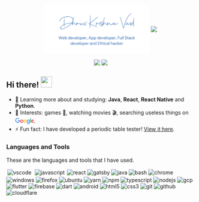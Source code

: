 <p align="center">
    <img align="center" width="280" src="images/sig.png" />
    <img align="center" width="510" src="images/banner.gif" />
</p>

<p align="center">
    <img
      align="center"
      src="https://github-readme-stats.vercel.app/api/top-langs/?username=dhruvkrishnavaid&layout=compact"
    />
    <img
      align="center"
         height="140"
      src="https://github-readme-stats.vercel.app/api?username=dhruvkrishnavaid&count_private=true&show_icons=true&custom_title=Github%20Status"
    />
</p>

## Hi there! <img src="https://raw.githubusercontent.com/iampavangandhi/iampavangandhi/master/gifs/Hi.gif" width="30px" height="30px">

-   🌱 Learning more about and studying: **Java**, **React**, **React Native** and **Python**.
-   💙 Interests: games 👾, watching movies 🎬, searching useless things on <a href="https://www.google.com/" style="text-decoration:none" target="_blank"><sub><img src="images/google.svg" alt="Google" width="50px" height="auto" /></sub></a>.
- ⚡ Fun fact: I have developed a periodic table tester! <a href="https://github.com/dhruvkrishnavaid/periodic-table-tester">View it here</a>.

### Languages and Tools
These are the languages and tools that I have used.
<br/>

<p align="left">
  <a href="https://code.visualstudio.com" target="_blank" style="text-decoration:none">
    <img
    src="https://cdn.jsdelivr.net/gh/devicons/devicon/icons/vscode/vscode-original.svg"
    alt="vscode"
    width="40"
    height="40"
    style="margin:2.5px"
    />
  </a>
  <a href="https://developer.mozilla.org/en-US/docs/Web/JavaScript" target="_blank" style="text-decoration:none">
    <img
    src="https://cdn.jsdelivr.net/gh/devicons/devicon/icons/javascript/javascript-original.svg"
    alt="javascript"
    width="40"
    height="40"
    style="margin:2.5px"
    />
  </a>
  <a href="https://reactjs.org/" target="_blank" style="text-decoration:none">
    <img
    src="https://cdn.jsdelivr.net/gh/devicons/devicon/icons/react/react-original.svg"
    alt="react"
    width="40"
    height="40"
    />
  </a>
  <a href="https://www.gatsbyjs.com/" target="_blank" style="text-decoration:none">
  <img
    src="https://cdn.jsdelivr.net/gh/devicons/devicon/icons/gatsby/gatsby-plain.svg"
    alt="gatsby"
    width="40"
    height="40"
    />
  </a>
  <a href="https://www.java.com/en/" target="_blank" style="text-decoration:none">
    <img
    src="https://cdn.jsdelivr.net/gh/devicons/devicon/icons/java/java-original-wordmark.svg"
    alt="java"
    width="40"
    height="40"
    />
  </a>
  <a href="https://www.gnu.org/software/bash/" target="_blank" style="text-decoration:none">
    <img
    src="https://cdn.jsdelivr.net/gh/devicons/devicon/icons/bash/bash-original.svg"
    alt="bash"
    width="40"
    height="40"
/>
</a>
    <a href="https://chrome.google.com/" target="_blank" style="text-decoration:none">
        <img
        src="https://cdn.jsdelivr.net/gh/devicons/devicon/icons/chrome/chrome-original.svg"
        alt="chrome"
        width="40"
        height="40"
/>
    </a>
    <a href="https://www.microsoft.com/en-in/windows/" target="_blank" style="text-decoration:none">
        <img
        src="https://cdn.jsdelivr.net/gh/devicons/devicon/icons/windows8/windows8-original.svg"
        alt="windows"
        width="40"
        height="40"
/>
    </a>
    <a href="https://www.mozilla.org/en-US/firefox/" target="_blank" style="text-decoration:none">
        <img
        src="https://upload.wikimedia.org/wikipedia/commons/a/a0/Firefox_logo%2C_2019.svg"
        alt="firefox"
        width="40"
        height="auto"
/>
    </a>
    <a href="https://ubuntu.com/" target="_blank" style="text-decoration:none">
        <img
        src="https://cdn.jsdelivr.net/gh/devicons/devicon/icons/ubuntu/ubuntu-plain.svg"
        alt="ubuntu"
        width="40"
        height="40"
/>
    </a>
    <a href="https://yarnpkg.com/" target="_blank" style="text-decoration:none">
        <img
        src="https://cdn.jsdelivr.net/gh/devicons/devicon/icons/yarn/yarn-original.svg"
        alt="yarn"
        width="40"
        height=""40
/>
    </a>
    <a href="https://www.npmjs.com/" target="_blank" style="text-decoration:none">
        <img
        src="https://cdn.jsdelivr.net/gh/devicons/devicon/icons/npm/npm-original-wordmark.svg"
        alt="npm"
        width="40"
        height="40"
/>
    </a>
    <a href="https://www.typescriptlang.org/" target="_blank" style="text-decoration:none">
        <img
        src="https://cdn.jsdelivr.net/gh/devicons/devicon/icons/typescript/typescript-original.svg"
        alt="typescript"
        width="40"
        height="40"
/>
    </a>
    <a href="https://nodejs.org/" target="_blank" style="text-decoration:none">
        <img
        src="https://cdn.jsdelivr.net/gh/devicons/devicon/icons/nodejs/nodejs-original.svg"
        alt="nodejs"
        width="40"
        height="40"
/>
    </a>
    <a href="https://cloud.google.com/" target="_blank" style="text-decoration:none">
        <img
        src="https://cdn.jsdelivr.net/gh/devicons/devicon/icons/googlecloud/googlecloud-original.svg"
        alt="gcp"
        width="40"
        height="40"
/>
    </a>
    <a href="https://flutter.dev/" target="_blank" style="text-decoration:none">
        <img
        src="https://cdn.jsdelivr.net/gh/devicons/devicon/icons/flutter/flutter-original.svg"
        alt="flutter"
        width="40"
        height="40"
/>
    </a>
    <a href="https://firebase.google.com/" target="_blank" style="text-decoration:none">
        <img
        src="https://www.vectorlogo.zone/logos/firebase/firebase-icon.svg"
        alt="firebase"
        width="40"
        height="40"
/>
    </a>
    <a href="https://dart.dev/" target="_blank" style="text-decoration:none">
        <img
        src="https://cdn.jsdelivr.net/gh/devicons/devicon/icons/dart/dart-original.svg"
        alt="dart"
        width="40"
        height="40"
/>
    </a>
    <a href="https://android.com/" target="_blank" style="text-decoration:none">
        <img
        src="https://cdn.jsdelivr.net/gh/devicons/devicon/icons/android/android-original.svg"
        alt="android"
        width="40"
        height="40"
/>
    </a>
    <a href="https://developer.mozilla.org/en-US/docs/Glossary/HTML5" target="_blank" style="text-decoration:none">
        <img
        src="https://cdn.jsdelivr.net/gh/devicons/devicon/icons/html5/html5-original.svg"
        alt="html5"
        width="40"
        height="40"
/>
    </a>
    <a href="https://www.w3schools.com/css/" target="_blank" style="text-decoration:none">
        <img
        src="https://cdn.jsdelivr.net/gh/devicons/devicon/icons/css3/css3-original.svg"
        alt="css3"
        width="40"
        height="40"
/>
    </a>
    <a href="https://git-scm.com/" target="_blank" style="text-decoration:none">
        <img
        src="https://cdn.jsdelivr.net/gh/devicons/devicon/icons/git/git-original.svg"
        alt="git"
        width="40"
        height="40"
/>
    </a>
    <a href="https://github.com/" target="_blank" style="text-decoration:none">
        <img
        src="https://cdn.jsdelivr.net/gh/devicons/devicon/icons/github/github-original.svg"
        alt="github"
        width="40"
        height="40"
/>
    </a>
    <a href="https://www.cloudflare.com/" target="_blank" style="text-decoration:none">
        <img
        src="https://www.vectorlogo.zone/logos/cloudflare/cloudflare-icon.svg"
        alt="cloudflare"
        width="40"
        height="40"
/>
    </a>
</p>
